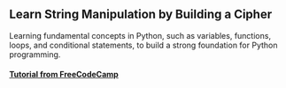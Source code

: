 ## Learn String Manipulation by Building a Cipher

Learning fundamental concepts in Python, such as variables, functions, loops, and conditional statements, to build a strong foundation for Python programming.

#### [Tutorial from FreeCodeCamp](https://www.freecodecamp.org/learn/scientific-computing-with-python/learn-string-manipulation-by-building-a-cipher)
